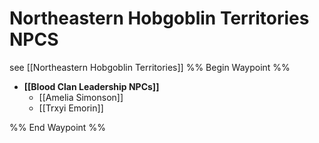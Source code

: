# Northeastern Hobgoblin Territories NPCS
see [[Northeastern Hobgoblin Territories]]
%% Begin Waypoint %%
- **[[Blood Clan Leadership NPCs]]**
	- [[Amelia Simonson]]
	- [[Trxyi Emorin]]

%% End Waypoint %%
